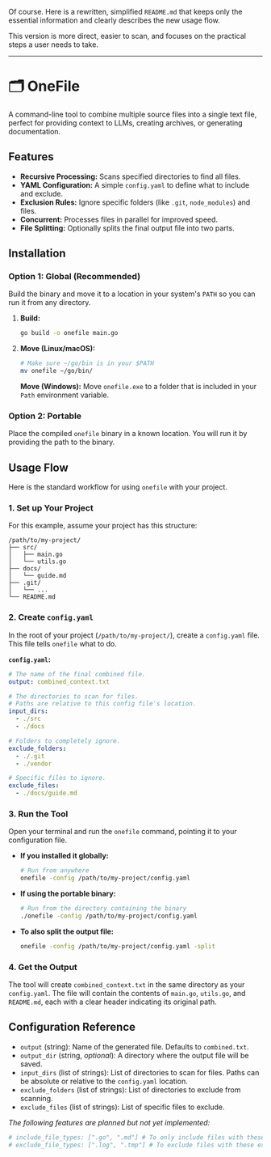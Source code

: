 Of course. Here is a rewritten, simplified `README.md` that keeps only the essential information and clearly describes the new usage flow.

This version is more direct, easier to scan, and focuses on the practical steps a user needs to take.

---

# 🗂️ OneFile

A command-line tool to combine multiple source files into a single text file, perfect for providing context to LLMs, creating archives, or generating documentation.

## Features

-   **Recursive Processing:** Scans specified directories to find all files.
-   **YAML Configuration:** A simple `config.yaml` to define what to include and exclude.
-   **Exclusion Rules:** Ignore specific folders (like `.git`, `node_modules`) and files.
-   **Concurrent:** Processes files in parallel for improved speed.
-   **File Splitting:** Optionally splits the final output file into two parts.

## Installation

### Option 1: Global (Recommended)

Build the binary and move it to a location in your system's `PATH` so you can run it from any directory.

1.  **Build:**
    ```bash
    go build -o onefile main.go
    ```
2.  **Move (Linux/macOS):**
    ```bash
    # Make sure ~/go/bin is in your $PATH
    mv onefile ~/go/bin/
    ```
    **Move (Windows):**
    Move `onefile.exe` to a folder that is included in your `Path` environment variable.

### Option 2: Portable

Place the compiled `onefile` binary in a known location. You will run it by providing the path to the binary.

## Usage Flow

Here is the standard workflow for using `onefile` with your project.

### 1. Set up Your Project

For this example, assume your project has this structure:

```
/path/to/my-project/
├── src/
│   ├── main.go
│   └── utils.go
├── docs/
│   └── guide.md
├── .git/
│   └── ...
└── README.md
```

### 2. Create `config.yaml`

In the root of your project (`/path/to/my-project/`), create a `config.yaml` file. This file tells `onefile` what to do.

**`config.yaml`:**
```yaml
# The name of the final combined file.
output: combined_context.txt

# The directories to scan for files.
# Paths are relative to this config file's location.
input_dirs:
  - ./src
  - ./docs

# Folders to completely ignore.
exclude_folders:
  - ./.git
  - ./vendor

# Specific files to ignore.
exclude_files:
  - ./docs/guide.md
```

### 3. Run the Tool

Open your terminal and run the `onefile` command, pointing it to your configuration file.

*   **If you installed it globally:**
    ```bash
    # Run from anywhere
    onefile -config /path/to/my-project/config.yaml
    ```

*   **If using the portable binary:**
    ```bash
    # Run from the directory containing the binary
    ./onefile -config /path/to/my-project/config.yaml
    ```

*   **To also split the output file:**
    ```bash
    onefile -config /path/to/my-project/config.yaml -split
    ```

### 4. Get the Output

The tool will create `combined_context.txt` in the same directory as your `config.yaml`. The file will contain the contents of `main.go`, `utils.go`, and `README.md`, each with a clear header indicating its original path.

## Configuration Reference

-   `output` (string): Name of the generated file. Defaults to `combined.txt`.
-   `output_dir` (string, *optional*): A directory where the output file will be saved.
-   `input_dirs` (list of strings): List of directories to scan for files. Paths can be absolute or relative to the `config.yaml` location.
-   `exclude_folders` (list of strings): List of directories to exclude from scanning.
-   `exclude_files` (list of strings): List of specific files to exclude.

*The following features are planned but not yet implemented:*
```yaml
# include_file_types: [".go", ".md"] # To only include files with these extensions.
# exclude_file_types: [".log", ".tmp"] # To exclude files with these extensions.
```